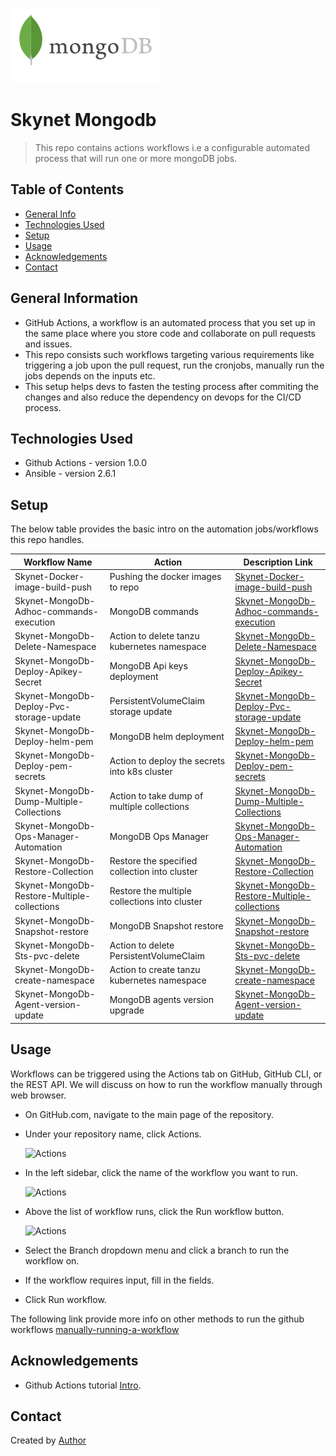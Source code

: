 ![MongoDB Workflows](https://github.com/vasuenduri/jigarthanda/blob/master/mongodb-ar21.svg)
# Skynet Mongodb
> This repo contains actions workflows i.e a configurable automated process that will run one or more mongoDB jobs.

## Table of Contents
* [General Info](#general-information)
* [Technologies Used](#technologies-used)
* [Setup](#setup)
* [Usage](#usage)
* [Acknowledgements](#acknowledgements)
* [Contact](#contact)

## General Information
- GitHub Actions, a workflow is an automated process that you set up in the same place where you store code and collaborate on pull requests and issues.
- This repo consists such workflows targeting various requirements like triggering a job upon the pull request, run the cronjobs, manually run the jobs depends on the inputs etc.
- This setup helps devs to fasten the testing process after commiting the changes and also reduce the dependency on devops for the CI/CD process.

## Technologies Used
- Github Actions - version 1.0.0
- Ansible - version 2.6.1

## Setup

The below table provides the basic intro on the automation jobs/workflows this repo handles.

| Workflow Name | Action | Description Link |
| ------------- | ------------- | --------  |
| Skynet-Docker-image-build-push   | Pushing the docker images to repo  | [Skynet-Docker-image-build-push](https://confluence.primetherapeutics.com/display/SKYNET/MongoDB%3A+How+to+use+Skynet-Docker-Image-build-push.yaml+workflow) | 
| Skynet-MongoDb-Adhoc-commands-execution | MongoDB commands  | [Skynet-MongoDb-Adhoc-commands-execution]() |
| Skynet-MongoDb-Delete-Namespace | Action to delete tanzu kubernetes namespace  | [Skynet-MongoDb-Delete-Namespace](https://github.com/Lord-of-the-Repos/skynet-mongodb/blob/main/.github/workflows/Skynet-MongoDB-Delete-Namespace.yaml) |
| Skynet-MongoDb-Deploy-Apikey-Secret | MongoDB Api keys deployment  | [Skynet-MongoDb-Deploy-Apikey-Secret](https://confluence.primetherapeutics.com/pages/viewpage.action?pageId=475104694) |
| Skynet-MongoDb-Deploy-Pvc-storage-update | PersistentVolumeClaim storage update  | [Skynet-MongoDb-Deploy-Pvc-storage-update](https://confluence.primetherapeutics.com/display/SKYNET/MongoDB%3A+How+to+use+Skynet-MongoDB-Deploy-pvc-storage-update.yaml+workflow) |
| Skynet-MongoDb-Deploy-helm-pem | MongoDB helm deployment  | [Skynet-MongoDb-Deploy-helm-pem](https://confluence.primetherapeutics.com/pages/viewpage.action?pageId=475104694) |
| Skynet-MongoDb-Deploy-pem-secrets | Action to deploy the secrets into k8s cluster  | [Skynet-MongoDb-Deploy-pem-secrets](https://confluence.primetherapeutics.com/display/SKYNET/MongoDB%3A+How+to+create+a+pem+file+and+store+the+pem+file+as+a+kubernetes+secret) |
| Skynet-MongoDb-Dump-Multiple-Collections | Action to take dump of multiple collections  | [Skynet-MongoDb-Dump-Multiple-Collections](https://confluence.primetherapeutics.com/display/SKYNET/MongoDB%3A+How+to+use+Skynet-MongoDB-Dump-Multiple-Collections.yaml+workflow) |
| Skynet-MongoDb-Ops-Manager-Automation | MongoDB Ops Manager  | [Skynet-MongoDb-Ops-Manager-Automation]() |
| Skynet-MongoDb-Restore-Collection | Restore the specified collection into cluster | [Skynet-MongoDb-Restore-Collection]() |
| Skynet-MongoDb-Restore-Multiple-collections | Restore the multiple collections into cluster  | [Skynet-MongoDb-Restore-Multiple-collections](https://confluence.primetherapeutics.com/display/SKYNET/MongoDB%3A+How+to+use+Skynet-MongoDB-Restore-Multiple-collections.yaml+workflow) |
| Skynet-MongoDb-Snapshot-restore | MongoDB Snapshot restore  | [Skynet-MongoDb-Snapshot-restore]() |
| Skynet-MongoDb-Sts-pvc-delete | Action to delete PersistentVolumeClaim  | [Skynet-MongoDb-Sts-pvc-delete](https://confluence.primetherapeutics.com/display/SKYNET/MongoDB%3A+How+to+use+Skynet-MongoDB-sts-pvc-delete.yaml+workflow) |
| Skynet-MongoDb-create-namespace | Action to create tanzu kubernetes namespace  | [Skynet-MongoDb-create-namespace](https://confluence.primetherapeutics.com/pages/viewpage.action?pageId=475104694) |
| Skynet-MongoDb-Agent-version-update | MongoDB agents version upgrade  | [Skynet-MongoDb-Agent-version-update](https://confluence.primetherapeutics.com/display/SKYNET/MongoDB%3A+How+to+use+Skynet-Mongodb-Agent-version-update.yaml+workflow) |


## Usage
Workflows can be triggered using the Actions tab on GitHub, GitHub CLI, or the REST API. We will discuss on how to run the workflow manually through web browser.

- On GitHub.com, navigate to the main page of the repository.
- Under your repository name, click  Actions.

  ![Actions](https://docs.github.com/assets/cb-21779/mw-1440/images/help/repository/actions-tab.webp?raw=true)

- In the left sidebar, click the name of the workflow you want to run.

  ![Actions](https://docs.github.com/assets/cb-60479/mw-1440/images/help/repository/actions-select-workflow-2022.webp?raw=true)

- Above the list of workflow runs, click the Run workflow button.

  ![Actions](https://docs.github.com/assets/cb-52943/mw-1440/images/help/actions/actions-workflow-dispatch.webp?raw=true)

- Select the Branch dropdown menu and click a branch to run the workflow on.
- If the workflow requires input, fill in the fields.
- Click Run workflow.

The following link provide more info on other methods to run the github workflows [manually-running-a-workflow](https://docs.github.com/en/actions/using-workflows/manually-running-a-workflow)

## Acknowledgements
- Github Actions tutorial [Intro](https://docs.github.com/en/actions).


## Contact
Created by [Author](https://github.com/PTBXXXXX_PTI)
